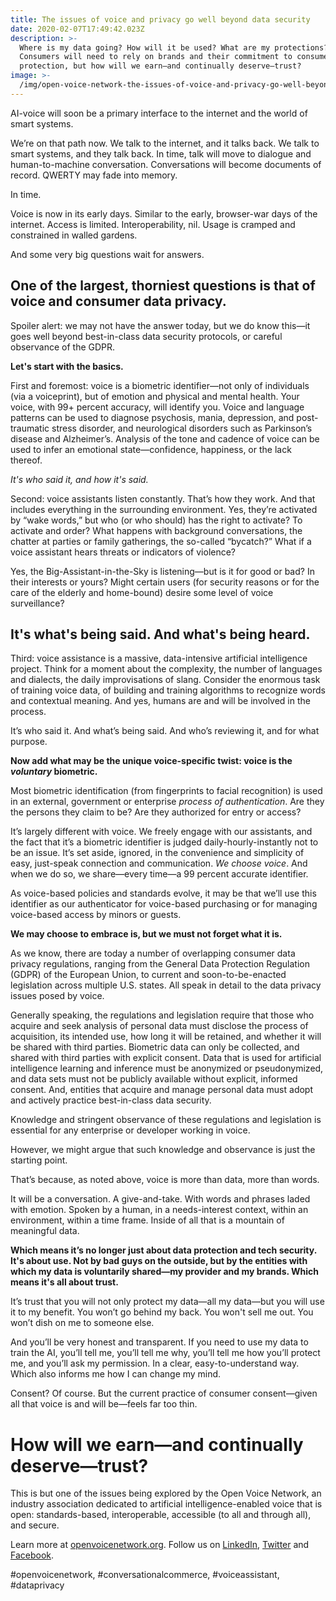 ```yaml
---
title: The issues of voice and privacy go well beyond data security
date: 2020-02-07T17:49:42.023Z
description: >-
  Where is my data going? How will it be used? What are my protections?
  Consumers will need to rely on brands and their commitment to consumer
  protection, but how will we earn—and continually deserve—trust?
image: >-
  /img/open-voice-network-the-issues-of-voice-and-privacy-go-well-beyond-data-security-ovn.jpeg
---
```

AI-voice will soon be a primary interface to the internet and the world of smart systems.

We’re on that path now. We talk to the internet, and it talks back. We talk to smart systems, and they talk back. In time, talk will move to dialogue and human-to-machine conversation. Conversations will become documents of record. QWERTY may fade into memory.

In time.

Voice is now in its early days. Similar to the early, browser-war days of the internet. Access is limited. Interoperability, nil. Usage is cramped and constrained in walled gardens.

And some very big questions wait for answers.

## One of the largest, thorniest questions is that of voice and consumer data privacy.

Spoiler alert: we may not have the answer today, but we do know this—it goes well beyond best-in-class data security protocols, or careful observance of the GDPR.

**Let's start with the basics.**

First and foremost: voice is a biometric identifier—not only of individuals (via a voiceprint), but of emotion and physical and mental health. Your voice, with 99+ percent accuracy, will identify you. Voice and language patterns can be used to diagnose psychosis, mania, depression, and post-traumatic stress disorder, and neurological disorders such as Parkinson’s disease and Alzheimer’s. Analysis of the tone and cadence of voice can be used to infer an emotional state—confidence, happiness, or the lack thereof.

_It's who said it, and how it's said._

Second: voice assistants listen constantly. That’s how they work. And that includes everything in the surrounding environment. Yes, they’re activated by “wake words,” but who (or who should) has the right to activate? To activate and order? What happens with background conversations, the chatter at parties or family gatherings, the so-called “bycatch?” What if a voice assistant hears threats or indicators of violence?

Yes, the Big-Assistant-in-the-Sky is listening—but is it for good or bad? In their interests or yours? Might certain users (for security reasons or for the care of the elderly and home-bound) desire some level of voice surveillance?   

## It's what's being said. And what's being heard.

Third: voice assistance is a massive, data-intensive artificial intelligence project. Think for a moment about the complexity, the number of languages and dialects, the daily improvisations of slang. Consider the enormous task of training voice data, of building and training algorithms to recognize words and contextual meaning. And yes, humans are and will be involved in the process.

It’s who said it. And what’s being said. And who’s reviewing it, and for what purpose. 

**Now add what may be the unique voice-specific twist: voice is the _voluntary_ biometric.**

Most biometric identification (from fingerprints to facial recognition) is used in an external, government or enterprise _process of authentication_. Are they the persons they claim to be? Are they authorized for entry or access?

It’s largely different with voice. We freely engage with our assistants, and the fact that it’s a biometric identifier is judged daily-hourly-instantly not to be an issue. It’s set aside, ignored, in the convenience and simplicity of easy, just-speak connection and communication. _We choose voice_. And when we do so, we share—every time—a 99 percent accurate identifier.

As voice-based policies and standards evolve, it may be that we’ll use this identifier as our authenticator for voice-based purchasing or for managing voice-based access by minors or guests.

**We may choose to embrace is, but we must not forget what it is.**

As we know, there are today a number of overlapping consumer data privacy regulations, ranging from the General Data Protection Regulation (GDPR) of the European Union, to current and soon-to-be-enacted legislation across multiple U.S. states. All speak in detail to the data privacy issues posed by voice.

Generally speaking, the regulations and legislation require that those who acquire and seek analysis of personal data must disclose the process of acquisition, its intended use, how long it will be retained, and whether it will be shared with third parties. Biometric data can only be collected, and shared with third parties with explicit consent. Data that is used for artificial intelligence learning and inference must be anonymized or pseudonymized, and data sets must not be publicly available without explicit, informed consent. And, entities that acquire and manage personal data must adopt and actively practice best-in-class data security.

Knowledge and stringent observance of these regulations and legislation is essential for any enterprise or developer working in voice.

However, we might argue that such knowledge and observance is just the starting point.

That’s because, as noted above, voice is more than data, more than words. 

It will be a conversation. A give-and-take. With words and phrases laded with emotion. Spoken by a human, in a needs-interest context, within an environment, within a time frame. Inside of all that is a mountain of meaningful data.

**Which means it’s no longer just about data protection and tech security. It's about use. Not by bad guys on the outside, but by the entities with which my data is voluntarily shared—my provider and my brands.  Which means it's all about trust.**

It’s trust that you will not only protect my data—all my data—but you will use it to my benefit. You won’t go behind my back. You won't sell me out. You won’t dish on me to someone else.

And you’ll be very honest and transparent. If you need to use my data to train the AI, you’ll tell me, you’ll tell me why, you’ll tell me how you’ll protect me, and you’ll ask my permission. In a clear, easy-to-understand way. Which also informs me how I can change my mind.

Consent? Of course. But the current practice of consumer consent—given all that voice is and will be—feels far too thin.

# How will we earn—and continually deserve—trust?

This is but one of the issues being explored by the Open Voice Network, an industry association dedicated to artificial intelligence-enabled voice that is open: standards-based, interoperable, accessible (to all and through all), and secure.

Learn more at [openvoicenetwork.org](openvoicenetwork.org). Follow us on [LinkedIn](https://www.linkedin.com/company/open-voice-network/), [Twitter](https://twitter.com/openvoicenet) and [Facebook](https://www.facebook.com/Open-Voice-Network-103375474336837/).

\#openvoicenetwork, #conversationalcommerce, #voiceassistant, #dataprivacy
